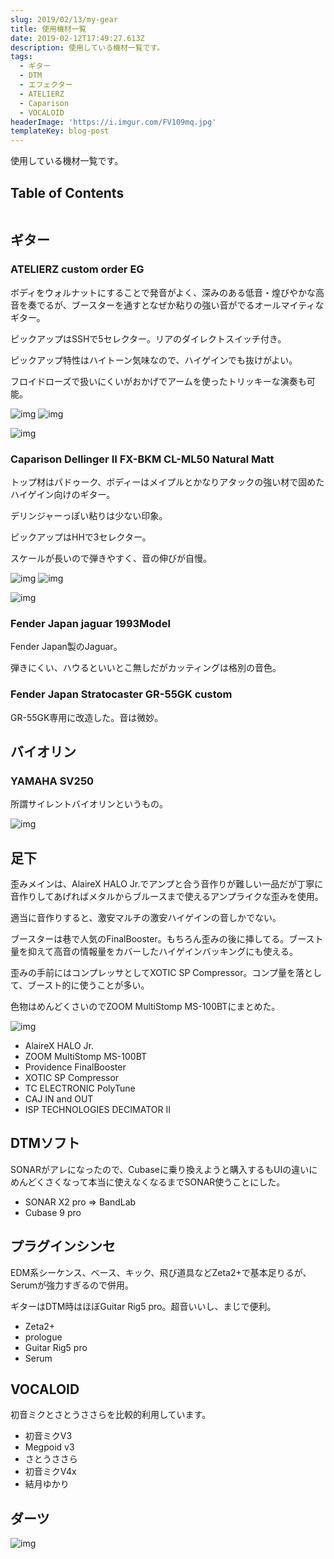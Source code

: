 ```yaml
---
slug: 2019/02/13/my-gear
title: 使用機材一覧
date: 2019-02-12T17:49:27.613Z
description: 使用している機材一覧です。
tags:
  - ギター
  - DTM
  - エフェクター
  - ATELIERZ
  - Caparison
  - VOCALOID
headerImage: 'https://i.imgur.com/FV109mq.jpg'
templateKey: blog-post
---
```

使用している機材一覧です。

## Table of Contents

```toc

```

## ギター

### ATELIERZ custom order EG

ボディをウォルナットにすることで発音がよく、深みのある低音・煌びやかな高音を奏でるが、ブースターを通すとなぜか粘りの強い音がでるオールマイティなギター。

ピックアップはSSHで5セレクター。リアのダイレクトスイッチ付き。

ピックアップ特性はハイトーン気味なので、ハイゲインでも抜けがよい。

フロイドローズで扱いにくいがおかげでアームを使ったトリッキーな演奏も可能。

![img](https://i.imgur.com/r0cAPKB.jpg)
![img](https://i.imgur.com/7iLMhAw.jpg)

![img](https://i.imgur.com/wOsoWb7.jpg)

### Caparison Dellinger Ⅱ FX-BKM CL-ML50 Natural Matt

トップ材はパドゥーク、ボディーはメイプルとかなりアタックの強い材で固めたハイゲイン向けのギター。

デリンジャーっぽい粘りは少ない印象。

ピックアップはHHで3セレクター。

スケールが長いので弾きやすく、音の伸びが自慢。

![img](https://i.imgur.com/4NL7KLe.jpg)
![img](https://i.imgur.com/l7CRTq5.jpg)

![img](https://i.imgur.com/FV109mq.jpg)

### Fender Japan jaguar 1993Model

Fender Japan製のJaguar。

弾きにくい、ハウるといいとこ無しだがカッティングは格別の音色。

### Fender Japan Stratocaster GR-55GK custom

GR-55GK専用に改造した。音は微妙。

## バイオリン

### YAMAHA SV250

所謂サイレントバイオリンというもの。

![img](https://i.imgur.com/HlYxXks.jpg)

## 足下

 歪みメインは、AlaireX HALO Jr.でアンプと合う音作りが難しい一品だが丁寧に音作りしてあげればメタルからブルースまで使えるアンプライクな歪みを使用。

適当に音作りすると、激安マルチの激安ハイゲインの音しかでない。

ブースターは巷で人気のFinalBooster。もちろん歪みの後に挿してる。ブースト量を抑えて高音の情報量をカバーしたハイゲインバッキングにも使える。

歪みの手前にはコンプレッサとしてXOTIC SP Compressor。コンプ量を落として、ブースト的に使うことが多い。

色物はめんどくさいのでZOOM MultiStomp MS-100BTにまとめた。

![img](https://i.imgur.com/NtiZi5t.jpg)

- AlaireX HALO Jr.
- ZOOM MultiStomp MS-100BT
- Providence FinalBooster
- XOTIC SP Compressor
- TC ELECTRONIC PolyTune
- CAJ IN and OUT
- ISP TECHNOLOGIES DECIMATOR II

## DTMソフト

SONARがアレになったので、Cubaseに乗り換えようと購入するもUIの違いにめんどくさくなって本当に使えなくなるまでSONAR使うことにした。

- SONAR X2 pro => BandLab
- Cubase 9 pro

## プラグインシンセ

EDM系シーケンス、ベース、キック、飛び道具などZeta2+で基本足りるが、Serumが強力すぎるので併用。

ギターはDTM時はほぼGuitar Rig5 pro。超音いいし、まじで便利。

- Zeta2+
- prologue
- Guitar Rig5 pro
- Serum

## VOCALOID

初音ミクとさとうささらを比較的利用しています。

- 初音ミクV3
- Megpoid v3
- さとうささら
- 初音ミクV4x
- 結月ゆかり

## ダーツ

![img](https://i.imgur.com/Kmkrw4E.jpg)
